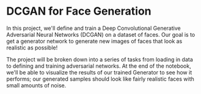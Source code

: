 # DCGAN for Face Generation
In this project, we'll define and train a Deep Convolutional Generative Adversarial Neural Networks (DCGAN) on a dataset of faces. Our goal is to get a generator network to generate new images of faces that look as realistic as possible!

The project will be broken down into a series of tasks from loading in data to defining and training adversarial networks. At the end of the notebook, we'll be able to visualize the results of our trained Generator to see how it performs; our generated samples should look like fairly realistic faces with small amounts of noise.
